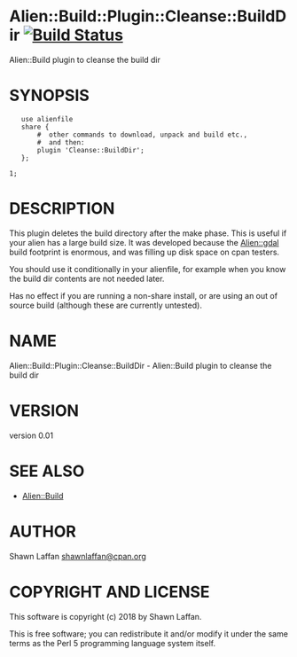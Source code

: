 # Alien::Build::Plugin::Cleanse::BuildDir [![Build Status](https://secure.travis-ci.org/shawnlaffan/Alien-Build-Plugin-Cleanse-BuildDir.png)](http://travis-ci.org/plicease/Alien-Build-Plugin-Cleanse-BuildDir)

Alien::Build plugin to cleanse the build dir

# SYNOPSIS

       use alienfile
       share {
           #  other commands to download, unpack and build etc.,
           #  and then:
           plugin 'Cleanse::BuildDir';
       };

    1;

# DESCRIPTION

This plugin deletes the build directory after the make phase.
This is useful if your alien has a large build size.  It was
developed because the [Alien::gdal](https://metacpan.org/pod/Alien::gdal) build footprint is enormous,
and was filling up disk space on cpan testers.

You should use it conditionally in your alienfile,
for example when you know the
build dir contents are not needed later.

Has no effect if you are running a non-share install,
or are using an out of source build
(although these are currently untested).

# NAME

Alien::Build::Plugin::Cleanse::BuildDir - Alien::Build plugin to cleanse the build dir

# VERSION

version 0.01

# SEE ALSO

- [Alien::Build](https://metacpan.org/pod/Alien::Build)

# AUTHOR

Shawn Laffan <shawnlaffan@cpan.org>

# COPYRIGHT AND LICENSE

This software is copyright (c) 2018 by Shawn Laffan.

This is free software; you can redistribute it and/or modify it under
the same terms as the Perl 5 programming language system itself.
